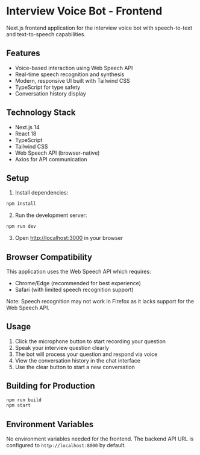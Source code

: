 # Interview Voice Bot - Frontend

Next.js frontend application for the interview voice bot with speech-to-text and text-to-speech capabilities.

## Features

- Voice-based interaction using Web Speech API
- Real-time speech recognition and synthesis
- Modern, responsive UI built with Tailwind CSS
- TypeScript for type safety
- Conversation history display

## Technology Stack

- Next.js 14
- React 18
- TypeScript
- Tailwind CSS
- Web Speech API (browser-native)
- Axios for API communication

## Setup

1. Install dependencies:
```bash
npm install
```

2. Run the development server:
```bash
npm run dev
```

3. Open [http://localhost:3000](http://localhost:3000) in your browser

## Browser Compatibility

This application uses the Web Speech API which requires:
- Chrome/Edge (recommended for best experience)
- Safari (with limited speech recognition support)

Note: Speech recognition may not work in Firefox as it lacks support for the Web Speech API.

## Usage

1. Click the microphone button to start recording your question
2. Speak your interview question clearly
3. The bot will process your question and respond via voice
4. View the conversation history in the chat interface
5. Use the clear button to start a new conversation

## Building for Production

```bash
npm run build
npm start
```

## Environment Variables

No environment variables needed for the frontend. The backend API URL is configured to `http://localhost:8000` by default.

